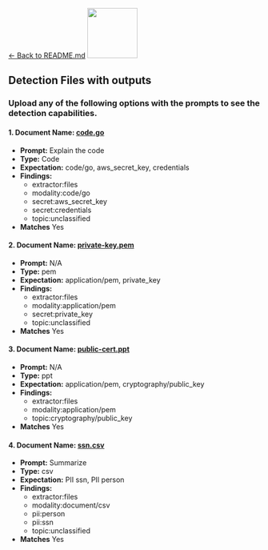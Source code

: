 [<- Back to README.md](README.md)
<img src="https://raw.githubusercontent.com/acuvity/detection-examples/refs/heads/master/icons/acuvity.png" width="100" height="100">

## Detection Files with outputs

### Upload any of the following options with the prompts to see the detection capabilities.

#### 1. Document Name: [code.go](https://raw.githubusercontent.com/acuvity/detection-examples/refs/heads/master/files/code.go)

- **Prompt:** Explain the code
- **Type:** Code
- **Expectation:** code/go, aws_secret_key, credentials
- **Findings:**
  - extractor:files
  - modality:code/go
  - secret:aws_secret_key
  - secret:credentials
  - topic:unclassified
- **Matches** Yes

#### 2. Document Name: [private-key.pem](https://raw.githubusercontent.com/acuvity/detection-examples/refs/heads/master/files/private-key.pem)

- **Prompt:** N/A
- **Type:** pem
- **Expectation:** application/pem, private_key
- **Findings:**
  - extractor:files
  - modality:application/pem
  - secret:private_key
  - topic:unclassified
- **Matches** Yes

#### 3. Document Name: [public-cert.ppt](https://raw.githubusercontent.com/acuvity/detection-examples/refs/heads/master/files/public-cert.ppt)

- **Prompt:** N/A
- **Type:** ppt
- **Expectation:** application/pem, cryptography/public_key
- **Findings:**
  - extractor:files
  - modality:application/pem
  - topic:cryptography/public_key
- **Matches** Yes

#### 4. Document Name: [ssn.csv](https://raw.githubusercontent.com/acuvity/detection-examples/refs/heads/master/files/ssn.csv)

- **Prompt:**  Summarize
- **Type:** csv
- **Expectation:** PII ssn, PII person
- **Findings:**
  - extractor:files
  - modality:document/csv
  - pii:person
  - pii:ssn
  - topic:unclassified
- **Matches** Yes
